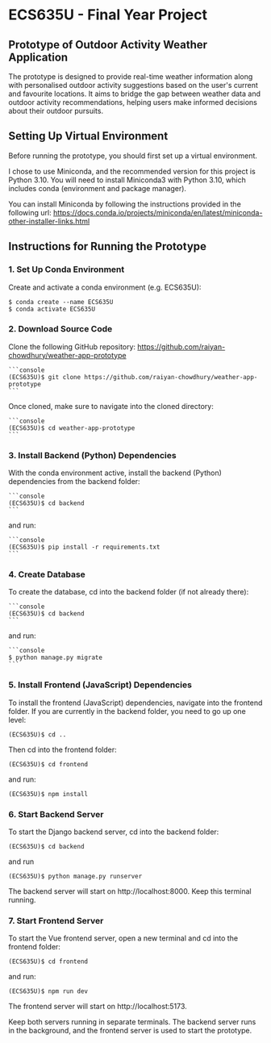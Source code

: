 # ECS635U - Final Year Project

## Prototype of Outdoor Activity Weather Application

The prototype is designed to provide real-time weather information along with personalised outdoor activity suggestions based on the user's current and favourite locations. It aims to bridge the gap between weather data and outdoor activity recommendations, helping users make informed decisions about their outdoor pursuits.

## Setting Up Virtual Environment

Before running the prototype, you should first set up a virtual environment.

I chose to use Miniconda, and the recommended version for this project is Python 3.10. You will need to install Miniconda3 with Python 3.10, which includes conda (environment and package manager).

You can install Miniconda by following the instructions provided in the following url: https://docs.conda.io/projects/miniconda/en/latest/miniconda-other-installer-links.html

## Instructions for Running the Prototype

### 1. Set Up Conda Environment

Create and activate a conda environment (e.g. ECS635U):

```console
$ conda create --name ECS635U
$ conda activate ECS635U
```

### 2. Download Source Code

Clone the following GitHub repository: https://github.com/raiyan-chowdhury/weather-app-prototype

    ```console
    (ECS635U)$ git clone https://github.com/raiyan-chowdhury/weather-app-prototype
    ```

Once cloned, make sure to navigate into the cloned directory:

    ```console
    (ECS635U)$ cd weather-app-prototype
    ```

### 3. Install Backend (Python) Dependencies

With the conda environment active, install the backend (Python) dependencies from the backend folder:

    ```console
    (ECS635U)$ cd backend
    ```

and run:

    ```console
    (ECS635U)$ pip install -r requirements.txt
    ```

### 4. Create Database

To create the database, cd into the backend folder (if not already there):

    ```console
    (ECS635U)$ cd backend
    ```

and run:

    ```console
    $ python manage.py migrate
    ```

### 5. Install Frontend (JavaScript) Dependencies

To install the frontend (JavaScript) dependencies, navigate into the frontend folder. If you are currently in the backend folder, you need to go up one level:

```console
(ECS635U)$ cd ..
```

Then cd into the frontend folder:

```console
(ECS635U)$ cd frontend
```

and run:

```console
(ECS635U)$ npm install
```

### 6. Start Backend Server

To start the Django backend server, cd into the backend folder:

```console
(ECS635U)$ cd backend
```

and run

```console
(ECS635U)$ python manage.py runserver
```

The backend server will start on http://localhost:8000. Keep this terminal running.

### 7. Start Frontend Server

To start the Vue frontend server, open a new terminal and cd into the frontend folder:

```console
(ECS635U)$ cd frontend
```

and run:

```console
(ECS635U)$ npm run dev
```

The frontend server will start on http://localhost:5173.

Keep both servers running in separate terminals. The backend server runs in the background, and the frontend server is used to start the prototype.
